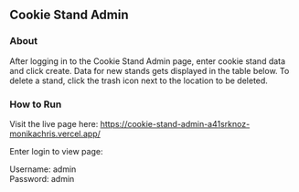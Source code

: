 ## Cookie Stand Admin

### About

After logging in to the Cookie Stand Admin page, enter cookie stand data and click create. Data for new stands gets displayed in the table below. To delete a stand, click the trash icon next to the location to be deleted.

### How to Run

Visit the live page here: https://cookie-stand-admin-a41srknoz-monikachris.vercel.app/

Enter login to view page:

Username: admin\
Password: admin
